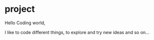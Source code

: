 # project

Hello Coding world,

I like to code different things, to explore and try new ideas and so on...
